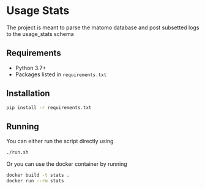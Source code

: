 # Usage Stats

The project is meant to parse the matomo database and post subsetted logs to the usage_stats schema

## Requirements

- Python 3.7+
- Packages listed in `requirements.txt`

## Installation

   ```bash
   pip install -r requirements.txt
   ```

## Running
You can either run the script directly using 
   ```bash
   ./run.sh
   ```

Or you can use the docker container by running

   ```bash
   docker build -t stats .
   docker run --rm stats
   ```
